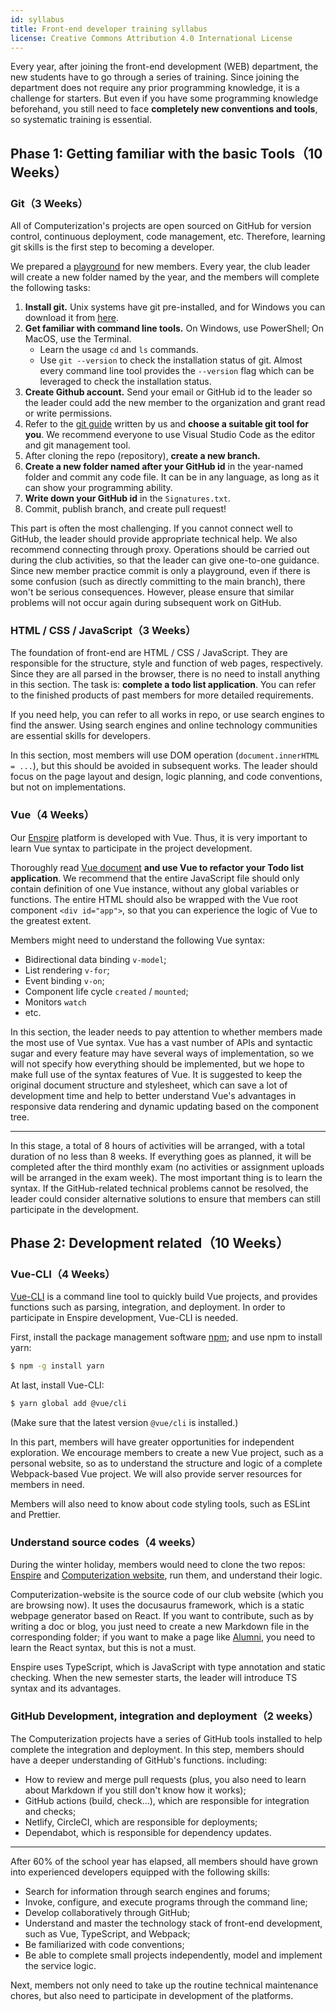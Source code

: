 ```yaml
---
id: syllabus
title: Front-end developer training syllabus
license: Creative Commons Attribution 4.0 International License
---
```


Every year, after joining the front-end development (WEB) department, the new students have to go through a series of training. Since joining the department does not require any prior programming knowledge, it is a challenge for starters. But even if you have some programming knowledge beforehand, you still need to face **completely new conventions and tools**, so systematic training is essential.

## Phase 1: Getting familiar with the basic Tools（10 Weeks）

### Git（3 Weeks）

All of Computerization's projects are open sourced on GitHub for version control, continuous deployment, code management, etc. Therefore, learning git skills is the first step to becoming a developer.

We prepared a [playground](https://github.com/Computerization/New-member-practice-commit) for new members. Every year, the club leader will create a new folder named by the year, and the members will complete the following tasks:

1. **Install git.** Unix systems have git pre-installed, and for Windows you can download it from [here](https://git-scm.com/download/win).
2. **Get familiar with command line tools.** On Windows, use PowerShell; On MacOS, use the Terminal.
   - Learn the usage `cd` and `ls` commands.
   - Use `git --version` to check the installation status of git. Almost every command line tool provides the `--version` flag which can be leveraged to check the installation status.
3. **Create Github account.** Send your email or GitHub id to the leader so the leader could add the new member to the organization and grant read or write permissions.
4. Refer to the [git guide](https://github.com/Computerization/New-member-practice-commit/blob/master/README.md) written by us and **choose a suitable git tool for you**. We recommend everyone to use Visual Studio Code as the editor and git management tool.
5. After cloning the repo (repository), **create a new branch.**
6. **Create a new folder named after your GitHub id** in the year-named folder and commit any code file. It can be in any language, as long as it can show your programming ability.
7. **Write down your GitHub id** in the `Signatures.txt`.
8. Commit, publish branch, and create pull request!

This part is often the most challenging. If you cannot connect well to GitHub, the leader should provide appropriate technical help. We also recommend connecting through proxy. Operations should be carried out during the club activities, so that the leader can give one-to-one guidance. Since new member practice commit is only a playground, even if there is some confusion (such as directly committing to the main branch), there won't be serious consequences. However, please ensure that similar problems will not occur again during subsequent work on GitHub.

### HTML / CSS / JavaScript（3 Weeks）

The foundation of front-end are HTML / CSS / JavaScript. They are responsible for the structure, style and function of web pages, respectively. Since they are all parsed in the browser, there is no need to install anything in this section. The task is: **complete a todo list application**. You can refer to the finished products of past members for more detailed requirements.

If you need help, you can refer to all works in repo, or use search engines to find the answer. Using search engines and online technology communities are essential skills for developers.

In this section, most members will use DOM operation (`document.innerHTML = ...`), but this should be avoided in subsequent works. The leader should focus on the page layout and design, logic planning, and code conventions, but not on implementations.

### Vue（4 Weeks）

Our [Enspire](./enspire/what-is-enspire.md) platform is developed with Vue. Thus, it is very important to learn Vue syntax to participate in the project development.

Thoroughly read [Vue document](https://vuejs.org/v2/guide/) **and use Vue to refactor your Todo list application**. We recommend that the entire JavaScript file should only contain definition of one Vue instance, without any global variables or functions. The entire HTML should also be wrapped with the Vue root component `<div id="app">`, so that you can experience the logic of Vue to the greatest extent.

Members might need to understand the following Vue syntax:

- Bidirectional data binding `v-model`;
- List rendering `v-for`;
- Event binding `v-on`;
- Component life cycle `created` / `mounted`;
- Monitors `watch`
- etc.

In this section, the leader needs to pay attention to whether members made the most use of Vue syntax. Vue has a vast number of APIs and syntactic sugar and every feature may have several ways of implementation, so we will not specify how everything should be implemented, but we hope to make full use of the syntax features of Vue. It is suggested to keep the original document structure and stylesheet, which can save a lot of development time and help to better understand Vue's advantages in responsive data rendering and dynamic updating based on the component tree.

---

In this stage, a total of 8 hours of activities will be arranged, with a total duration of no less than 8 weeks. If everything goes as planned, it will be completed after the third monthly exam (no activities or assignment uploads will be arranged in the exam week). The most important thing is to learn the syntax. If the GitHub-related technical problems cannot be resolved, the leader could consider alternative solutions to ensure that members can still participate in the development.

## Phase 2: Development related（10 Weeks）

### Vue-CLI（4 Weeks）

[Vue-CLI](https://cli.vuejs.org/zh/guide/) is a command line tool to quickly build Vue projects, and provides functions such as parsing, integration, and deployment. In order to participate in Enspire development, Vue-CLI is needed.

First, install the package management software [npm](https://www.npmjs.com/get-npm); and use npm to install yarn:

```bash
$ npm -g install yarn
```

At last, install Vue-CLI:

```bash
$ yarn global add @vue/cli
```

(Make sure that the latest version `@vue/cli` is installed.)

In this part, members will have greater opportunities for independent exploration. We encourage members to create a new Vue project, such as a personal website, so as to understand the structure and logic of a complete Webpack-based Vue project. We will also provide server resources for members in need.

Members will also need to know about code styling tools, such as ESLint and Prettier.

### Understand source codes（4 weeks）

During the winter holiday, members would need to clone the two repos: [Enspire](https://github.com/Computerization/Enspire) and [Computerization website](https://github.com/Computerization/computerization.github.io), run them, and understand their logic.

Computerization-website is the source code of our club website (which you are browsing now). It uses the docusaurus framework, which is a static webpage generator based on React. If you want to contribute, such as by writing a doc or blog, you just need to create a new Markdown file in the corresponding folder; if you want to make a page like [Alumni](/Alumni), you need to learn the React syntax, but this is not a must.

Enspire uses TypeScript, which is JavaScript with type annotation and static checking. When the new semester starts, the leader will introduce TS syntax and its advantages.

### GitHub Development, integration and deployment（2 weeks）

The Computerization projects have a series of GitHub tools installed to help complete the integration and deployment. In this step, members should have a deeper understanding of GitHub's functions. including:

- How to review and merge pull requests (plus, you also need to learn about Markdown if you still don't know how it works);
- GitHub actions (build, check...), which are responsible for integration and checks;
- Netlify, CircleCI, which are responsible for deployments;
- Dependabot, which is responsible for dependency updates.

---

After 60% of the school year has elapsed, all members should have grown into experienced developers equipped with the following skills:

- Search for information through search engines and forums;
- Invoke, configure, and execute programs through the command line;
- Develop collaboratively through GitHub;
- Understand and master the technology stack of front-end development, such as Vue, TypeScript, and Webpack;
- Be familiarized with code conventions;
- Be able to complete small projects independently, model and implement the service logic.

Next, members not only need to take up the routine technical maintenance chores, but also need to participate in development of the platforms.
